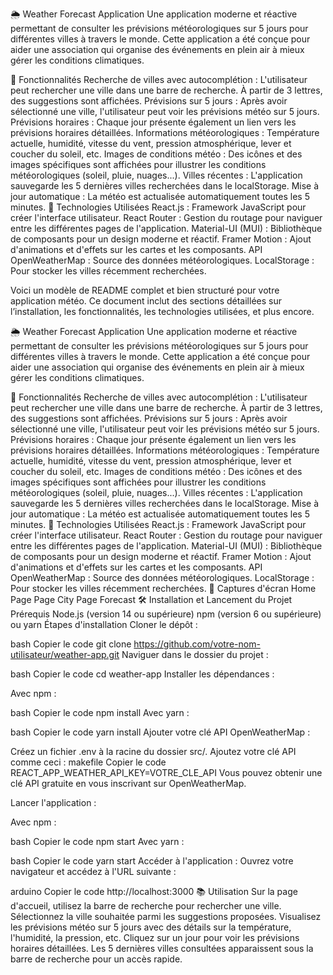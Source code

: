 🌦 Weather Forecast Application
Une application moderne et réactive permettant de consulter les prévisions météorologiques sur 5 jours pour différentes villes à travers le monde. Cette application a été conçue pour aider une association qui organise des événements en plein air à mieux gérer les conditions climatiques.

🎯 Fonctionnalités
Recherche de villes avec autocomplétion : L'utilisateur peut rechercher une ville dans une barre de recherche. À partir de 3 lettres, des suggestions sont affichées.
Prévisions sur 5 jours : Après avoir sélectionné une ville, l'utilisateur peut voir les prévisions météo sur 5 jours.
Prévisions horaires : Chaque jour présente également un lien vers les prévisions horaires détaillées.
Informations météorologiques : Température actuelle, humidité, vitesse du vent, pression atmosphérique, lever et coucher du soleil, etc.
Images de conditions météo : Des icônes et des images spécifiques sont affichées pour illustrer les conditions météorologiques (soleil, pluie, nuages...).
Villes récentes : L'application sauvegarde les 5 dernières villes recherchées dans le localStorage.
Mise à jour automatique : La météo est actualisée automatiquement toutes les 5 minutes.
🚀 Technologies Utilisées
React.js : Framework JavaScript pour créer l'interface utilisateur.
React Router : Gestion du routage pour naviguer entre les différentes pages de l'application.
Material-UI (MUI) : Bibliothèque de composants pour un design moderne et réactif.
Framer Motion : Ajout d'animations et d'effets sur les cartes et les composants.
API OpenWeatherMap : Source des données météorologiques.
LocalStorage : Pour stocker les villes récemment recherchées.


Voici un modèle de README complet et bien structuré pour votre application météo. Ce document inclut des sections détaillées sur l’installation, les fonctionnalités, les technologies utilisées, et plus encore.

🌦 Weather Forecast Application
Une application moderne et réactive permettant de consulter les prévisions météorologiques sur 5 jours pour différentes villes à travers le monde. Cette application a été conçue pour aider une association qui organise des événements en plein air à mieux gérer les conditions climatiques.

🎯 Fonctionnalités
Recherche de villes avec autocomplétion : L'utilisateur peut rechercher une ville dans une barre de recherche. À partir de 3 lettres, des suggestions sont affichées.
Prévisions sur 5 jours : Après avoir sélectionné une ville, l'utilisateur peut voir les prévisions météo sur 5 jours.
Prévisions horaires : Chaque jour présente également un lien vers les prévisions horaires détaillées.
Informations météorologiques : Température actuelle, humidité, vitesse du vent, pression atmosphérique, lever et coucher du soleil, etc.
Images de conditions météo : Des icônes et des images spécifiques sont affichées pour illustrer les conditions météorologiques (soleil, pluie, nuages...).
Villes récentes : L'application sauvegarde les 5 dernières villes recherchées dans le localStorage.
Mise à jour automatique : La météo est actualisée automatiquement toutes les 5 minutes.
🚀 Technologies Utilisées
React.js : Framework JavaScript pour créer l'interface utilisateur.
React Router : Gestion du routage pour naviguer entre les différentes pages de l'application.
Material-UI (MUI) : Bibliothèque de composants pour un design moderne et réactif.
Framer Motion : Ajout d'animations et d'effets sur les cartes et les composants.
API OpenWeatherMap : Source des données météorologiques.
LocalStorage : Pour stocker les villes récemment recherchées.
📸 Captures d'écran
Home Page	Page City	Page Forecast
🛠️ Installation et Lancement du Projet
Prérequis
Node.js (version 14 ou supérieure)
npm (version 6 ou supérieure) ou yarn
Étapes d'installation
Cloner le dépôt :

bash
Copier le code
git clone https://github.com/votre-nom-utilisateur/weather-app.git
Naviguer dans le dossier du projet :

bash
Copier le code
cd weather-app
Installer les dépendances :

Avec npm :

bash
Copier le code
npm install
Avec yarn :

bash
Copier le code
yarn install
Ajouter votre clé API OpenWeatherMap :

Créez un fichier .env à la racine du dossier src/.
Ajoutez votre clé API comme ceci :
makefile
Copier le code
REACT_APP_WEATHER_API_KEY=VOTRE_CLE_API
Vous pouvez obtenir une clé API gratuite en vous inscrivant sur OpenWeatherMap.

Lancer l'application :

Avec npm :

bash
Copier le code
npm start
Avec yarn :

bash
Copier le code
yarn start
Accéder à l'application : Ouvrez votre navigateur et accédez à l'URL suivante :

arduino
Copier le code
http://localhost:3000
📚 Utilisation
Sur la page d'accueil, utilisez la barre de recherche pour rechercher une ville.
Sélectionnez la ville souhaitée parmi les suggestions proposées.
Visualisez les prévisions météo sur 5 jours avec des détails sur la température, l'humidité, la pression, etc.
Cliquez sur un jour pour voir les prévisions horaires détaillées.
Les 5 dernières villes consultées apparaissent sous la barre de recherche pour un accès rapide.